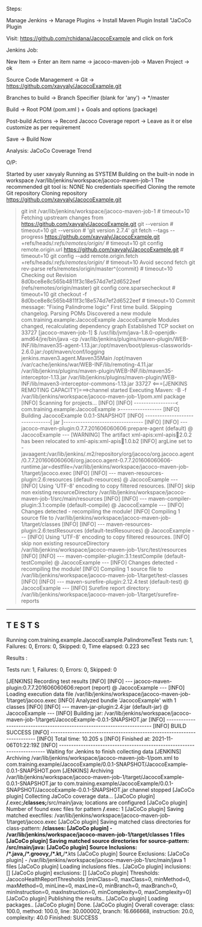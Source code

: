 Steps:

Manage Jenkins -> Manage Plugins -> 
Install Maven Plugin
Install "JaCoCo Plugin

Visit: https://github.com/rchidana/JacocoExample and click on fork

Jenkins Job: 

New Item -> Enter an item name -> jacoco-maven-job -> Maven Project -> ok

Source Code Management -> Git -> https://github.com/xavyaly/JacocoExample.git

Branches to build -> Branch Specifier (blank for 'any') -> */master

Build -> Root POM (pom.xml <PATH>) + Goals and options (package)

Post-build Actions -> Record Jacoco Coverage report -> Leave as it or else customize as per requirement

Save -> Build Now

Analysis: JaCoCo Coverage Trend


O/P:
  
Started by user xavyaly
Running as SYSTEM
Building on the built-in node in workspace /var/lib/jenkins/workspace/jacoco-maven-job-1
The recommended git tool is: NONE
No credentials specified
Cloning the remote Git repository
Cloning repository https://github.com/xavyaly/JacocoExample.git
 > git init /var/lib/jenkins/workspace/jacoco-maven-job-1 # timeout=10
Fetching upstream changes from https://github.com/xavyaly/JacocoExample.git
 > git --version # timeout=10
 > git --version # 'git version 2.7.4'
 > git fetch --tags --progress https://github.com/xavyaly/JacocoExample.git +refs/heads/*:refs/remotes/origin/* # timeout=10
 > git config remote.origin.url https://github.com/xavyaly/JacocoExample.git # timeout=10
 > git config --add remote.origin.fetch +refs/heads/*:refs/remotes/origin/* # timeout=10
Avoid second fetch
 > git rev-parse refs/remotes/origin/master^{commit} # timeout=10
Checking out Revision 8d0bce8e8c565b4811f3c18e574d7ef2d6522eef (refs/remotes/origin/master)
 > git config core.sparsecheckout # timeout=10
 > git checkout -f 8d0bce8e8c565b4811f3c18e574d7ef2d6522eef # timeout=10
Commit message: "Fixing Palindrome logic"
First time build. Skipping changelog.
Parsing POMs
Discovered a new module com.training.example:JacocoExample JacocoExample
Modules changed, recalculating dependency graph
Established TCP socket on 33727
[jacoco-maven-job-1] $ /usr/lib/jvm/java-1.8.0-openjdk-amd64/jre/bin/java -cp /var/lib/jenkins/plugins/maven-plugin/WEB-INF/lib/maven35-agent-1.13.jar:/opt/maven/boot/plexus-classworlds-2.6.0.jar:/opt/maven/conf/logging jenkins.maven3.agent.Maven35Main /opt/maven /var/cache/jenkins/war/WEB-INF/lib/remoting-4.11.jar /var/lib/jenkins/plugins/maven-plugin/WEB-INF/lib/maven35-interceptor-1.13.jar /var/lib/jenkins/plugins/maven-plugin/WEB-INF/lib/maven3-interceptor-commons-1.13.jar 33727
<===[JENKINS REMOTING CAPACITY]===>channel started
Executing Maven:  -B -f /var/lib/jenkins/workspace/jacoco-maven-job-1/pom.xml package
[INFO] Scanning for projects...
[INFO] 
[INFO] -----------------< com.training.example:JacocoExample >-----------------
[INFO] Building JacocoExample 0.0.1-SNAPSHOT
[INFO] --------------------------------[ jar ]---------------------------------
[INFO] 
[INFO] --- jacoco-maven-plugin:0.7.7.201606060606:prepare-agent (default) @ JacocoExample ---
[WARNING] The artifact xml-apis:xml-apis:jar:2.0.2 has been relocated to xml-apis:xml-apis:jar:1.0.b2
[INFO] argLine set to -javaagent:/var/lib/jenkins/.m2/repository/org/jacoco/org.jacoco.agent/0.7.7.201606060606/org.jacoco.agent-0.7.7.201606060606-runtime.jar=destfile=/var/lib/jenkins/workspace/jacoco-maven-job-1/target/jacoco.exec
[INFO] 
[INFO] --- maven-resources-plugin:2.6:resources (default-resources) @ JacocoExample ---
[INFO] Using 'UTF-8' encoding to copy filtered resources.
[INFO] skip non existing resourceDirectory /var/lib/jenkins/workspace/jacoco-maven-job-1/src/main/resources
[INFO] 
[INFO] --- maven-compiler-plugin:3.1:compile (default-compile) @ JacocoExample ---
[INFO] Changes detected - recompiling the module!
[INFO] Compiling 1 source file to /var/lib/jenkins/workspace/jacoco-maven-job-1/target/classes
[INFO] 
[INFO] --- maven-resources-plugin:2.6:testResources (default-testResources) @ JacocoExample ---
[INFO] Using 'UTF-8' encoding to copy filtered resources.
[INFO] skip non existing resourceDirectory /var/lib/jenkins/workspace/jacoco-maven-job-1/src/test/resources
[INFO] 
[INFO] --- maven-compiler-plugin:3.1:testCompile (default-testCompile) @ JacocoExample ---
[INFO] Changes detected - recompiling the module!
[INFO] Compiling 1 source file to /var/lib/jenkins/workspace/jacoco-maven-job-1/target/test-classes
[INFO] 
[INFO] --- maven-surefire-plugin:2.12.4:test (default-test) @ JacocoExample ---
[INFO] Surefire report directory: /var/lib/jenkins/workspace/jacoco-maven-job-1/target/surefire-reports

-------------------------------------------------------
 T E S T S
-------------------------------------------------------
Running com.training.example.JacocoExample.PalindromeTest
Tests run: 1, Failures: 0, Errors: 0, Skipped: 0, Time elapsed: 0.223 sec

Results :

Tests run: 1, Failures: 0, Errors: 0, Skipped: 0

[JENKINS] Recording test results
[INFO] 
[INFO] --- jacoco-maven-plugin:0.7.7.201606060606:report (report) @ JacocoExample ---
[INFO] Loading execution data file /var/lib/jenkins/workspace/jacoco-maven-job-1/target/jacoco.exec
[INFO] Analyzed bundle 'JacocoExample' with 1 classes
[INFO] 
[INFO] --- maven-jar-plugin:2.4:jar (default-jar) @ JacocoExample ---
[INFO] Building jar: /var/lib/jenkins/workspace/jacoco-maven-job-1/target/JacocoExample-0.0.1-SNAPSHOT.jar
[INFO] ------------------------------------------------------------------------
[INFO] BUILD SUCCESS
[INFO] ------------------------------------------------------------------------
[INFO] Total time:  10.205 s
[INFO] Finished at: 2021-11-06T01:22:19Z
[INFO] ------------------------------------------------------------------------
Waiting for Jenkins to finish collecting data
[JENKINS] Archiving /var/lib/jenkins/workspace/jacoco-maven-job-1/pom.xml to com.training.example/JacocoExample/0.0.1-SNAPSHOT/JacocoExample-0.0.1-SNAPSHOT.pom
[JENKINS] Archiving /var/lib/jenkins/workspace/jacoco-maven-job-1/target/JacocoExample-0.0.1-SNAPSHOT.jar to com.training.example/JacocoExample/0.0.1-SNAPSHOT/JacocoExample-0.0.1-SNAPSHOT.jar
channel stopped
[JaCoCo plugin] Collecting JaCoCo coverage data...
[JaCoCo plugin] **/**.exec;**/classes;**/src/main/java; locations are configured
[JaCoCo plugin] Number of found exec files for pattern **/**.exec: 1
[JaCoCo plugin] Saving matched execfiles:  /var/lib/jenkins/workspace/jacoco-maven-job-1/target/jacoco.exec
[JaCoCo plugin] Saving matched class directories for class-pattern: **/classes: 
[JaCoCo plugin]  - /var/lib/jenkins/workspace/jacoco-maven-job-1/target/classes 1 files
[JaCoCo plugin] Saving matched source directories for source-pattern: **/src/main/java: 
[JaCoCo plugin] Source Inclusions: **/*.java,**/*.groovy,**/*.kt,**/*.kts
[JaCoCo plugin] Source Exclusions: 
[JaCoCo plugin] - /var/lib/jenkins/workspace/jacoco-maven-job-1/src/main/java 1 files
[JaCoCo plugin] Loading inclusions files..
[JaCoCo plugin] inclusions: []
[JaCoCo plugin] exclusions: []
[JaCoCo plugin] Thresholds: JacocoHealthReportThresholds [minClass=0, maxClass=0, minMethod=0, maxMethod=0, minLine=0, maxLine=0, minBranch=0, maxBranch=0, minInstruction=0, maxInstruction=0, minComplexity=0, maxComplexity=0]
[JaCoCo plugin] Publishing the results..
[JaCoCo plugin] Loading packages..
[JaCoCo plugin] Done.
[JaCoCo plugin] Overall coverage: class: 100.0, method: 100.0, line: 30.000002, branch: 16.666668, instruction: 20.0, complexity: 40.0
Finished: SUCCESS
